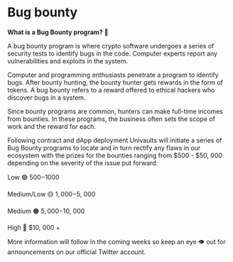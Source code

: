 # Bug bounty

**What is a Bug Bounty program? 🐜**

A bug bounty program is where crypto software undergoes a series of security tests to identify bugs in the code. Computer experts report any vulnerabilities and exploits in the system.

Computer and programming enthusiasts penetrate a program to identify bugs. After bounty hunting, the bounty hunter gets rewards in the form of tokens. A bug bounty refers to a reward offered to ethical hackers who discover bugs in a system.

Since bounty programs are common, hunters can make full-time incomes from bounties. In these programs, the business often sets the scope of work and the reward for each.

Following contract and dApp deployment Univaults will initiate a series of Bug Bounty programs to locate and in turn rectify any flaws in our ecosystem with the prizes for the bounties ranging from $500 - $50, 000 depending on the severity of the issue put forward:

Low                  🟢 $500-$1000&#x20;

Medium/Low    🟡 $1, 000-$5, 000&#x20;

Medium            🟠 $5, 000-$10, 000&#x20;

High                  🔴 $10, 000 +

More information will follow in the coming weeks so keep an eye 👁 out for announcements on our official Twitter account.
